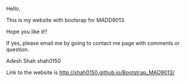 Hello, 

This is my website with bootsrap for MADD9013.

Hope you like it!!

If yes, please email me by going to contact me page  with comments or question.

Adesh Shah 
shah0150


Link to the website is http://shah0150.github.io/Bootstrap_MAD9013/
